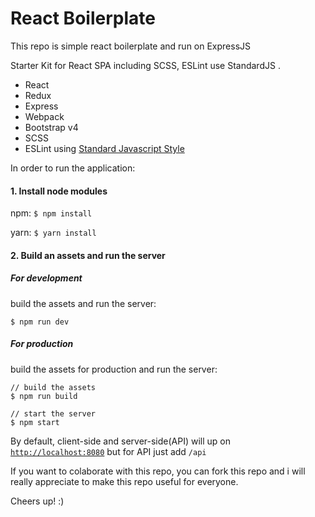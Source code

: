 # React Boilerplate
This repo is simple react boilerplate and run on ExpressJS

Starter Kit for React SPA including SCSS, ESLint use StandardJS .

  * React
  * Redux
  * Express
  * Webpack
  * Bootstrap v4
  * SCSS
  * ESLint using [Standard Javascript Style](https://standardjs.com/)

In order to run the application:

#### 1. Install node modules

   npm: `$ npm install`

   yarn: `$ yarn install`

#### 2. Build an assets and run the server 

   ##### For development
   
   build the assets and run the server:
   ```
   $ npm run dev
   ```

   ##### For production
   
   build the assets for production and run the server:
   ```
   // build the assets
   $ npm run build

   // start the server
   $ npm start
   ```

By default, client-side and server-side(API) will up on [`http://localhost:8080`](http://localhost:8080) but for API just add `/api`

If you want to colaborate with this repo, you can fork this repo and i will really appreciate to make this repo useful for everyone.

Cheers up! :)
